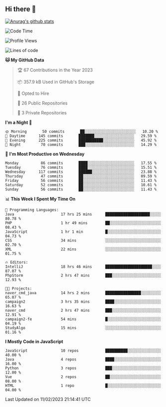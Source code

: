 ## Hi there 👋

[![Anurag's github stats](https://github-readme-stats.vercel.app/api?username=Songwonseok)](https://github.com/anuraghazra/github-readme-stats)



<!--START_SECTION:waka-->
![Code Time](http://img.shields.io/badge/Code%20Time-2%2C062%20hrs%2036%20mins-blue)

![Profile Views](http://img.shields.io/badge/Profile%20Views-3-blue)

![Lines of code](https://img.shields.io/badge/From%20Hello%20World%20I%27ve%20Written-3%20Million%20lines%20of%20code-blue)

**🐱 My GitHub Data** 

> 🏆 67 Contributions in the Year 2023
 > 
> 📦 357.9 kB Used in GitHub's Storage 
 > 
> 💼 Opted to Hire
 > 
> 📜 26 Public Repositories 
 > 
> 🔑 3 Private Repositories  
 > 
**I'm a Night 🦉** 

```text
🌞 Morning       50 commits       ██░░░░░░░░░░░░░░░░░░░░░░░   10.20 % 
🌆 Daytime      145 commits       ███████░░░░░░░░░░░░░░░░░░   29.59 % 
🌃 Evening      225 commits       ███████████░░░░░░░░░░░░░░   45.92 % 
🌙 Night         70 commits       ███░░░░░░░░░░░░░░░░░░░░░░   14.29 % 

```
📅 **I'm Most Productive on Wednesday** 

```text
Monday          86 commits       ████░░░░░░░░░░░░░░░░░░░░░   17.55 % 
Tuesday         76 commits       ████░░░░░░░░░░░░░░░░░░░░░   15.51 % 
Wednesday      117 commits       ██████░░░░░░░░░░░░░░░░░░░   23.88 % 
Thursday        47 commits       ██░░░░░░░░░░░░░░░░░░░░░░░   09.59 % 
Friday          56 commits       ██░░░░░░░░░░░░░░░░░░░░░░░   11.43 % 
Saturday        52 commits       ██░░░░░░░░░░░░░░░░░░░░░░░   10.61 % 
Sunday          56 commits       ██░░░░░░░░░░░░░░░░░░░░░░░   11.43 % 

```


📊 **This Week I Spent My Time On** 

```text
💬 Programming Languages: 
Java                     17 hrs 25 mins      ████████████████████░░░░░   80.78 % 
PHP                      1 hr 49 mins        ██░░░░░░░░░░░░░░░░░░░░░░░   08.43 % 
JavaScript               1 hr 1 min          █░░░░░░░░░░░░░░░░░░░░░░░░   04.73 % 
CSS                      34 mins             ░░░░░░░░░░░░░░░░░░░░░░░░░   02.70 % 
XML                      22 mins             ░░░░░░░░░░░░░░░░░░░░░░░░░   01.75 % 

🔥 Editors: 
IntelliJ                 18 hrs 46 mins      █████████████████████░░░░   87.07 % 
PhpStorm                 2 hrs 47 mins       ███░░░░░░░░░░░░░░░░░░░░░░   12.93 % 

🐱‍💻 Projects: 
naver_cmd_java           14 hrs 2 mins       ████████████████░░░░░░░░░   65.07 % 
campaign2                3 hrs 35 mins       ████░░░░░░░░░░░░░░░░░░░░░   16.63 % 
naver_cmd                2 hrs 47 mins       ███░░░░░░░░░░░░░░░░░░░░░░   12.91 % 
campaign2-fe             54 mins             █░░░░░░░░░░░░░░░░░░░░░░░░   04.19 % 
StudyAlgo                15 mins             ░░░░░░░░░░░░░░░░░░░░░░░░░   01.16 % 

```

**I Mostly Code in JavaScript** 

```text
JavaScript               10 repos            ██████████░░░░░░░░░░░░░░░   40.00 % 
Java                     4 repos             ████░░░░░░░░░░░░░░░░░░░░░   16.00 % 
Python                   3 repos             ███░░░░░░░░░░░░░░░░░░░░░░   12.00 % 
Vue                      2 repos             ██░░░░░░░░░░░░░░░░░░░░░░░   08.00 % 
HTML                     1 repo              █░░░░░░░░░░░░░░░░░░░░░░░░   04.00 % 

```



 Last Updated on 11/02/2023 21:14:41 UTC
<!--END_SECTION:waka-->
